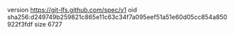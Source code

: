 version https://git-lfs.github.com/spec/v1
oid sha256:d249749b259821c865e11c63c34f7a095eef51a51e60d05cc854a850922f3fdf
size 6727

